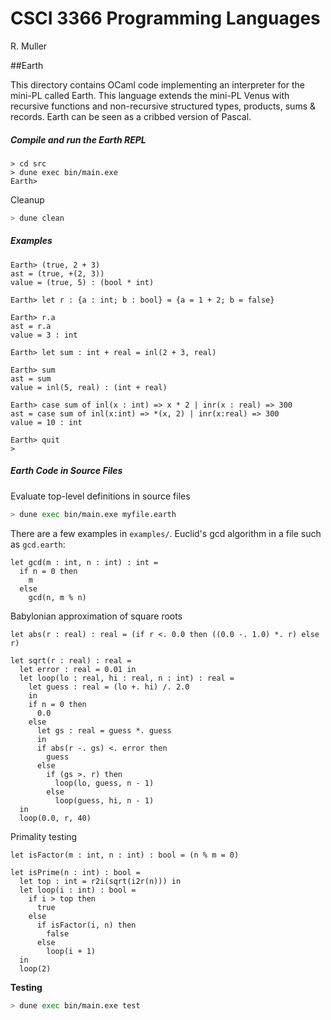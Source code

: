 # CSCI 3366 Programming Languages

R. Muller

##Earth

This directory contains OCaml code implementing an interpreter for the mini-PL called Earth. This language extends the mini-PL Venus with recursive functions and non-recursive structured types, products, sums & records. Earth can be seen as a cribbed version of Pascal.

##### Compile and run the Earth REPL

```
> cd src
> dune exec bin/main.exe
Earth> 
```

Cleanup

```bash
> dune clean
```

##### Examples

````
Earth> (true, 2 + 3)
ast = (true, +(2, 3))
value = (true, 5) : (bool * int)

Earth> let r : {a : int; b : bool} = {a = 1 + 2; b = false}

Earth> r.a
ast = r.a
value = 3 : int

Earth> let sum : int + real = inl(2 + 3, real)

Earth> sum
ast = sum
value = inl(5, real) : (int + real)

Earth> case sum of inl(x : int) => x * 2 | inr(x : real) => 300
ast = case sum of inl(x:int) => *(x, 2) | inr(x:real) => 300
value = 10 : int

Earth> quit
>
````

##### Earth Code in Source Files

Evaluate top-level definitions in source files

```bash
> dune exec bin/main.exe myfile.earth
```

There are a few examples in `examples/`. Euclid's gcd algorithm in a file such as `gcd.earth`:

```
let gcd(m : int, n : int) : int =
  if n = 0 then
    m
  else
    gcd(n, m % n)
```

Babylonian approximation of square roots

````
let abs(r : real) : real = (if r <. 0.0 then ((0.0 -. 1.0) *. r) else r)

let sqrt(r : real) : real =
  let error : real = 0.01 in
  let loop(lo : real, hi : real, n : int) : real =
    let guess : real = (lo +. hi) /. 2.0
    in
    if n = 0 then
      0.0
    else
      let gs : real = guess *. guess
      in
      if abs(r -. gs) <. error then
        guess
      else
        if (gs >. r) then
          loop(lo, guess, n - 1)
        else
          loop(guess, hi, n - 1)
  in
  loop(0.0, r, 40)
````

Primality testing

````
let isFactor(m : int, n : int) : bool = (n % m = 0)

let isPrime(n : int) : bool =
  let top : int = r2i(sqrt(i2r(n))) in
  let loop(i : int) : bool =
    if i > top then
      true
    else
      if isFactor(i, n) then
        false
      else
        loop(i + 1)
  in
  loop(2)
````

**Testing**

```bash
> dune exec bin/main.exe test
```

